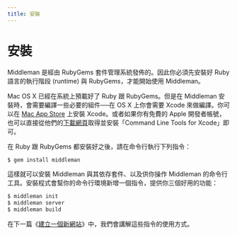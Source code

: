 ```yaml
---
title: 安裝
---
```


# 安裝

Middleman 是經由 RubyGems 套件管理系統發佈的。因此你必須先安裝好 Ruby 語言的執行階段 (runtime) 與 RubyGems，才能開始使用 Middleman。

Mac OS X 已經在系統上預載好了 Ruby 跟 RubyGems。但是在 Middleman 安裝時，會需要編譯一些必要的組件──在 OS X 上你會需要 Xcode 來做編譯。你可以在 [Mac App
Store](http://itunes.apple.com/tw/app/xcode/id497799835?ls=1&mt=12&l=zh) 上安裝 Xcode。或者如果你有免費的 Apple 開發者帳號，也可以直接從他們的[下載網頁](https://developer.apple.com/downloads/index.action)取得並安裝「Command Line Tools for Xcode」即可。

在 Ruby 跟 RubyGems 都安裝好之後，請在命令行執行下列指令：

```bash
$ gem install middleman
```

這樣就可以安裝 Middleman 與其依存套件、以及供你操作 Middleman 的命令行工具。安裝程式會幫你的命令行環境新增一個指令，提供你三個好用的功能：

```bash
$ middleman init
$ middleman server
$ middleman build
```

在下一篇《[建立一個新網站](/tw/basics/start_new_site)》中，我們會講解這些指令的使用方式。
